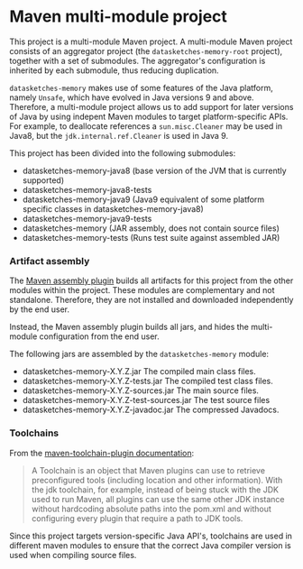 # Maven multi-module project

This project is a multi-module Maven project. A multi-module Maven project consists of an aggregator project 
(the `datasketches-memory-root` project), together with a set of submodules.  The aggregator's configuration is inherited
by each submodule, thus reducing duplication.

`datasketches-memory` makes use of some features of the Java platform, namely `Unsafe`, which have evolved in
Java versions 9 and above.   Therefore, a multi-module project allows us to add support for later versions of
Java by using indepent Maven modules to target platform-specific APIs.  For example, to deallocate references
a `sun.misc.Cleaner` may be used in Java8, but the `jdk.internal.ref.Cleaner` is used in Java 9.

This project has been divided into the following submodules:

* datasketches-memory-java8 (base version of the JVM that is currently supported)
* datasketches-memory-java8-tests
* datasketches-memory-java9 (Java9 equivalent of some platform specific classes in datasketches-memory-java8)
* datasketches-memory-java9-tests
* datasketches-memory (JAR assembly, does not contain source files)
* datasketches-memory-tests (Runs test suite against assembled JAR)

### Artifact assembly

The [Maven assembly plugin](https://maven.apache.org/plugins/maven-assembly-plugin/) builds all artifacts for this
project from the other modules within the project.  These modules are complementary and not standalone. 
Therefore, they are not installed and downloaded independently by the end user.

Instead, the Maven assembly plugin builds all jars, and hides the multi-module configuration from the end user.

The following jars are assembled by the `datasketches-memory` module:

* datasketches-memory-X.Y.Z.jar The compiled main class files.
* datasketches-memory-X.Y.Z-tests.jar The compiled test class files.
* datasketches-memory-X.Y.Z-sources.jar The main source files.
* datasketches-memory-X.Y.Z-test-sources.jar The test source files
* datasketches-memory-X.Y.Z-javadoc.jar  The compressed Javadocs.

### Toolchains

From the [maven-toolchain-plugin documentation](https://maven.apache.org/plugins/maven-toolchains-plugin/usage.html):
> A Toolchain is an object that Maven plugins can use to retrieve preconfigured tools (including location and
other information).
With the jdk toolchain, for example, instead of being stuck with the JDK used to run Maven, all plugins 
can use the same other JDK instance without hardcoding absolute paths into the pom.xml and without configuring
every plugin that require a path to JDK tools.

Since this project targets version-specific Java API's, toolchains are used in different maven modules to ensure
that the correct Java compiler version is used when compiling source files.
